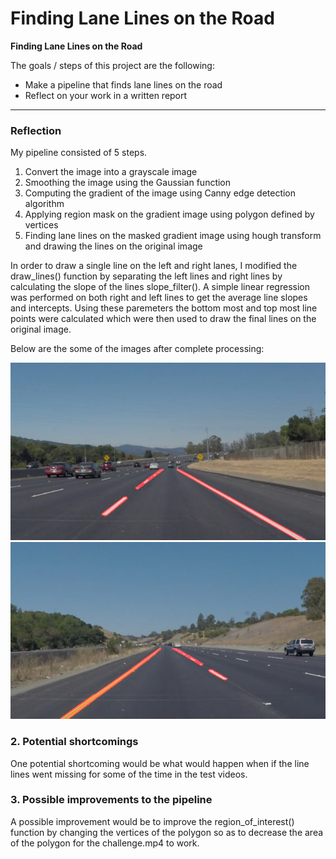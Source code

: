 # **Finding Lane Lines on the Road** 

**Finding Lane Lines on the Road**

The goals / steps of this project are the following:
* Make a pipeline that finds lane lines on the road
* Reflect on your work in a written report

[//]: # (Image References)

[image1]: ./test_images_output/solidWhiteCurve.jpg "White"
[image2]: ./test_images_output/solidYellowCurve.jpg "Yellow"

---

### Reflection

My pipeline consisted of 5 steps.
1. Convert the image into a grayscale image
2. Smoothing the image using the Gaussian function
3. Computing the gradient of the image using Canny edge detection algorithm
4. Applying region mask on the gradient image using polygon defined by vertices
5. Finding lane lines on the masked gradient image using hough transform and drawing the lines on the original image

In order to draw a single line on the left and right lanes, I modified the draw_lines() function by separating the left lines and right lines by calculating the slope of the lines slope_filter(). A simple linear regression was performed on both right and left lines to get the average line slopes and intercepts. Using these paremeters the bottom most and top most line points were calculated which were then used to draw the final lines on the original image. 

Below are the some of the images after complete processing:

![white][image1]
![yellow][image2]


### 2. Potential shortcomings


One potential shortcoming would be what would happen when if the line lines went missing for some of the time in the test videos.


### 3. Possible improvements to the pipeline

A possible improvement would be to improve the region_of_interest() function by changing the vertices of the polygon so as to decrease the area of the polygon for the challenge.mp4 to work.
